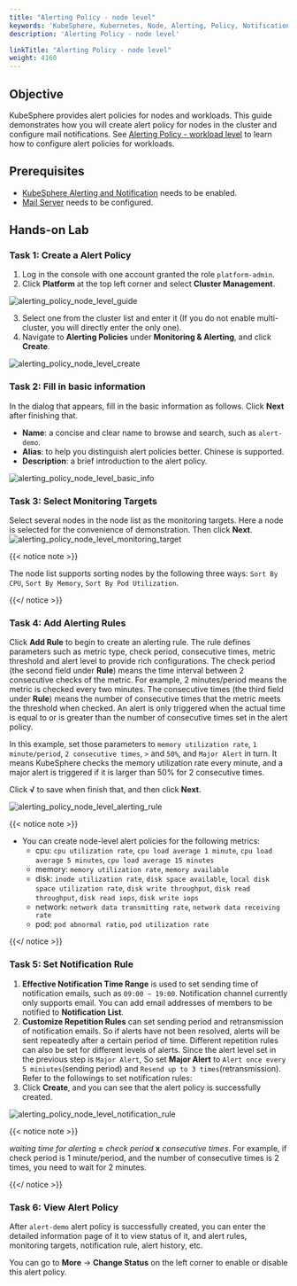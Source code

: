 ```yaml
---
title: "Alerting Policy - node level"
keywords: 'KubeSphere, Kubernetes, Node, Alerting, Policy, Notification'
description: 'Alerting Policy - node level'

linkTitle: "Alerting Policy - node level"
weight: 4160
---
```


## Objective

KubeSphere provides alert policies for nodes and workloads. This guide demonstrates how you will create alert policy for nodes in the cluster and configure mail notifications. See [Alerting Policy - workload level](../../../project-user-guide/alerting/alerting-policy/) to learn how to configure alert policies for workloads.

## Prerequisites

- [KubeSphere Alerting and Notification](../../../pluggable-components/alerting-notification/) needs to be enabled.
- [Mail Server](../../../cluster-administration/cluster-settings/mail-server/) needs to be configured.

## Hands-on Lab

### Task 1: Create a Alert Policy

1. Log in the console with one account granted the role `platform-admin`. 
2. Click **Platform** at the top left corner and select **Cluster Management**. 

![alerting_policy_node_level_guide](/images/docs/alerting/alerting_policy_node_level_guide.png)

3. Select one from the cluster list and enter it (If you do not enable multi-cluster, you will directly enter the only one). 
4. Navigate to **Alerting Policies** under **Monitoring & Alerting**, and click **Create**.

![alerting_policy_node_level_create](/images/docs/alerting/alerting_policy_node_level_create.png)

### Task 2: Fill in basic information

In the dialog that appears, fill in the basic information as follows. Click **Next** after finishing that.
- **Name**: a concise and clear name to browse and search, such as `alert-demo`.
- **Alias**: to help you distinguish alert policies better. Chinese is supported.
- **Description**: a brief introduction to the alert policy.

![alerting_policy_node_level_basic_info](/images/docs/alerting/alerting_policy_node_level_basic_info.png)

### Task 3: Select Monitoring Targets

Select several nodes in the node list as the monitoring targets. Here a node is selected for the convenience of demonstration. Then click **Next**.
![alerting_policy_node_level_monitoring_target](/images/docs/alerting/alerting_policy_node_level_monitoring_target.png)

{{< notice note >}}

The node list supports sorting nodes by the following three ways: `Sort By CPU`, `Sort By Memory`,  `Sort By Pod Utilization`.

{{</ notice >}}

### Task 4: Add Alerting Rules

Click **Add Rule** to begin to create an alerting rule. The rule defines parameters such as metric type, check period, consecutive times, metric threshold and alert level to provide rich configurations. The check period (the second field under **Rule**) means the time interval between 2 consecutive checks of the metric. For example, 2 minutes/period means the metric is checked every two minutes. The consecutive times (the third field under **Rule**) means the number of consecutive times that the metric meets the threshold when checked. An alert is only triggered when the actual time is equal to or is greater than the number of consecutive times set in the alert policy. 
 
In this example, set those parameters to `memory utilization rate`, `1 minute/period`, `2 consecutive times`, `>` and `50%`, and `Major Alert` in turn. It means KubeSphere checks the memory utilization rate every minute, and a major alert is triggered if it is larger than 50% for 2 consecutive times.  

Click **√** to save when finish that, and then click **Next**.

![alerting_policy_node_level_alerting_rule](/images/docs/alerting/alerting_policy_node_level_alerting_rule.png)

{{< notice note >}}

- You can create node-level alert policies for the following metrics:
    - cpu: `cpu utilization rate`, `cpu load average 1 minute`, `cpu load average 5 minutes`, `cpu load average 15 minutes`
    - memory: `memory utilization rate`, `memory available`
    - disk: `inode utilization rate`, `disk space available`, `local disk space utilization rate`, `disk write throughput`, `disk read throughput`, `disk read iops`, `disk write iops`
    - network: `network data transmitting rate`, `network data receiving rate`
    - pod: `pod abnormal ratio`, `pod utilization rate`

{{</ notice >}}

### Task 5: Set Notification Rule

1. **Effective Notification Time Range** is used to set sending time of notification emails, such as `09:00 ~ 19:00`. Notification channel currently only supports email. You can add email addresses of members to be notified to **Notification List**.
1. **Customize Repetition Rules** can set sending period and retransmission of notification emails. So if alerts have not been resolved, alerts will be sent repeatedly after a certain period of time. Different repetition rules can also be set for different levels of alerts. Since the alert level set in the previous step is `Major Alert`, So set **Major Alert** to `Alert once every 5 miniutes`(sending period) and `Resend up to 3 times`(retransmission). Refer to the followings to set notification rules:
1. Click **Create**, and you can see that the alert policy is successfully created.

![alerting_policy_node_level_notification_rule](/images/docs/alerting/alerting_policy_node_level_notification_rule.png)

{{< notice note >}}

*waiting time for alerting* **=** *check period* **x** *consecutive times*. For example, if check period is 1 minute/period, and the number of consecutive times is 2 times, you need to wait for 2 minutes.

{{</ notice >}}

### Task 6: View Alert Policy

After `alert-demo` alert policy is successfully created, you can enter the detailed information page of it to view status of it, and alert rules, monitoring targets, notification rule, alert history, etc.

You can go to **More** → **Change Status** on the left corner to enable or disable this alert policy.